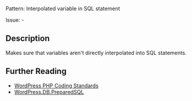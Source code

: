 Pattern: Interpolated variable in SQL statement

Issue: -

## Description

Makes sure that variables aren't directly interpolated into SQL statements.

## Further Reading

* [WordPress PHP Coding Standards](https://make.wordpress.org/core/handbook/best-practices/coding-standards/php/#formatting-sql-statements)
* [WordPress.DB.PreparedSQL](https://github.com/WordPress/WordPress-Coding-Standards/tree/develop/WordPress/Sniffs/DB/PreparedSQLSniff.php)